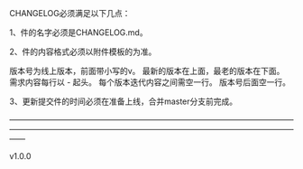 CHANGELOG必须满足以下几点：

1、件的名字必须是CHANGELOG.md。

2、件的内容格式必须以附件模板的为准。


版本号为线上版本，前面带小写的v。
最新的版本在上面，最老的版本在下面。
需求内容每行以 - 起头。
每个版本迭代内容之间需空一行。
版本号后面空一行。


3、更新提交件的时间必须在准备上线，合并master分支前完成。

——————————————————————————————————————————————————————————————————————————

v1.0.0

